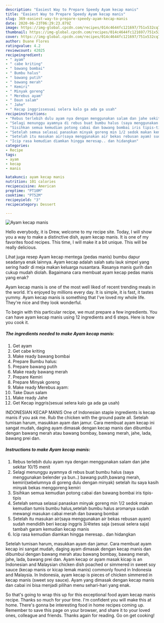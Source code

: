 ```yaml
---
description: "Easiest Way to Prepare Speedy Ayam kecap manis"
title: "Easiest Way to Prepare Speedy Ayam kecap manis"
slug: 369-easiest-way-to-prepare-speedy-ayam-kecap-manis
date: 2020-06-23T06:29:23.879Z
image: https://img-global.cpcdn.com/recipes/014c4644fc121697/751x532cq70/ayam-kecap-manis-foto-resep-utama.jpg
thumbnail: https://img-global.cpcdn.com/recipes/014c4644fc121697/751x532cq70/ayam-kecap-manis-foto-resep-utama.jpg
cover: https://img-global.cpcdn.com/recipes/014c4644fc121697/751x532cq70/ayam-kecap-manis-foto-resep-utama.jpg
author: Duane Flores
ratingvalue: 4.2
reviewcount: 42025
recipeingredient:
- " ayam"
- " cabe kriting"
- " bawang bombai"
- " Bumbu halus"
- " bawang putih"
- " bawang merah"
- " Kemiri"
- " Minyak goreng"
- " Merebus ayam"
- " Daun salam"
- " Jahe"
- " Kecap inggrissesuai selera kalo ga ada ga usah"
recipeinstructions:
- "Rebus terlebih dulu ayam nya dengan menggunakan salam dan jahe sekitar 10/15 menit"
- "Selagi menunggu ayamnya di rebus buat bumbu halus (saya menggunakan belender ya bun..) bawang putih,bawang merah, kemiri(sebelumnya di goreng dulu dengan minyak) setelah itu saya kasih minyak bekas menggoreng kemiri"
- "Sisihkan semua kemudian potong cabai dan bawang bombai iris tipis-tipis"
- "Setelah semua selasai panaskan minyak goreng min 1/2 sedok makan kemudian tumis bumbu halus,setelah bumbu halus aromanya sudah mewangi masukan cabai merah dan bawang bombai"
- "Setelah itu masukan air(saya menggunakan air bekas rebusan ayam) sudah mendidih beri kecap inggris 3/4tetes saja (sesuai selera saja) tambah garam kemudian kecap manis"
- "Icip rasa kemudian diamkan hingga meresap.. dan hidangkan"
categories:
- Recipe
tags:
- ayam
- kecap
- manis

katakunci: ayam kecap manis 
nutrition: 101 calories
recipecuisine: American
preptime: "PT10M"
cooktime: "PT52M"
recipeyield: "3"
recipecategory: Dessert

---
```



![Ayam kecap manis](https://img-global.cpcdn.com/recipes/014c4644fc121697/751x532cq70/ayam-kecap-manis-foto-resep-utama.jpg)

Hello everybody, it is Drew, welcome to my recipe site. Today, I will show you a way to make a distinctive dish, ayam kecap manis. It is one of my favorites food recipes. This time, I will make it a bit unique. This will be really delicious.

Lihat juga resep Ayam kecap mentega (pedas manis) bumbu dapur seadanya enak lainnya. Ayam kecap adalah salah satu lauk simpel yang sering hadir di meja makan keluarga nusantara. Rasanya manis gurih dan cukup mudah diolah. Bagaimana cara membuat ayam kecap pedas manis yang enak?

Ayam kecap manis is one of the most well liked of recent trending meals in the world. It's enjoyed by millions every day. It is simple, it is fast, it tastes yummy. Ayam kecap manis is something that I've loved my whole life. They're nice and they look wonderful.


To begin with this particular recipe, we must prepare a few ingredients. You can have ayam kecap manis using 12 ingredients and 6 steps. Here is how you cook it.

<!--inarticleads1-->

##### The ingredients needed to make Ayam kecap manis:

1. Get  ayam
1. Get  cabe kriting
1. Make ready  bawang bombai
1. Prepare  Bumbu halus:
1. Prepare  bawang putih
1. Make ready  bawang merah
1. Prepare  Kemiri
1. Prepare  Minyak goreng
1. Make ready  Merebus ayam:
1. Take  Daun salam
1. Make ready  Jahe
1. Get  Kecap inggris(sesuai selera kalo ga ada ga usah)


INDONESIAN KECAP MANIS One of Indonesian staple ingredients is kecap manis if you ask me. Rub the chicken with the ground paste all. Setelah tumisan harum, masukkan ayam dan jamur. Cara membuat ayam kecap ini sangat mudah, daging ayam dimasak dengan kecap manis dan dibumbui dengan bawang merah atau bawang bombay, bawang merah, jahe, lada, bawang prei dan. 

<!--inarticleads2-->

##### Instructions to make Ayam kecap manis:

1. Rebus terlebih dulu ayam nya dengan menggunakan salam dan jahe sekitar 10/15 menit
1. Selagi menunggu ayamnya di rebus buat bumbu halus (saya menggunakan belender ya bun..) bawang putih,bawang merah, kemiri(sebelumnya di goreng dulu dengan minyak) setelah itu saya kasih minyak bekas menggoreng kemiri
1. Sisihkan semua kemudian potong cabai dan bawang bombai iris tipis-tipis
1. Setelah semua selasai panaskan minyak goreng min 1/2 sedok makan kemudian tumis bumbu halus,setelah bumbu halus aromanya sudah mewangi masukan cabai merah dan bawang bombai
1. Setelah itu masukan air(saya menggunakan air bekas rebusan ayam) sudah mendidih beri kecap inggris 3/4tetes saja (sesuai selera saja) tambah garam kemudian kecap manis
1. Icip rasa kemudian diamkan hingga meresap.. dan hidangkan


Setelah tumisan harum, masukkan ayam dan jamur. Cara membuat ayam kecap ini sangat mudah, daging ayam dimasak dengan kecap manis dan dibumbui dengan bawang merah atau bawang bombay, bawang merah, jahe, lada, bawang prei dan. Ayam kecap or ayam masak kicap is an Indonesian and Malaysian chicken dish poached or simmered in sweet soy sauce (kecap manis or kicap lemak manis) commonly found in Indonesia and Malaysia. In Indonesia, ayam kecap is pieces of chicken simmered in kecap manis (sweet soy sauce). Ayam yang dimasak dengan kecap manis dan cabai ini bisa menjadi pilihan menu sehari-hari yang enak. 

So that's going to wrap this up for this exceptional food ayam kecap manis recipe. Thanks so much for your time. I'm confident you will make this at home. There's gonna be interesting food in home recipes coming up. Remember to save this page on your browser, and share it to your loved ones, colleague and friends. Thanks again for reading. Go on get cooking!
